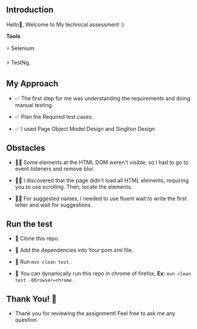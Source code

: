 ## Introduction
Hello👋, Welcome to My technical assessment :)

**Tools**


  
  
  ⚡ Selenium.

  
  ⚡ TestNg.

## My Approach

- ✅ The first step for me was understanding the requirements and doing manual testing.

- ✅ Plan the Required test cases.

- ✅ I used Page Object Model Design and Singlton Design

  
## Obstacles

- 😮‍💨 Some elements at the HTML DOM weren't visible, so I had to go to event listeners and remove blur.

- 😮‍💨 I discovered that the page didn't load all HTML elements, requiring you to use scrolling. Then, locate the elements.
  
- 😮‍💨 For suggested names, I needed to use fluent wait to write the first letter and wait for suggestions.


  
## Run the test

- 💪 Clone this repo.

- 💪 Add the dependencies into Your pom.xml file.
  
- 💪 Run ```mvn clean test``` .

- 💪 You can dynamically run this repo in chrome of firefox, **Ex:** ```mvn clean test -Dbrowser=chrome```  .


## Thank You! 🥳
- Thank you for reviewing the assignment! Feel free to ask me any question




